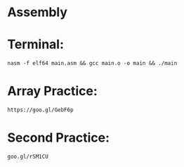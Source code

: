 # Assembly
  
  # Terminal: 
    nasm -f elf64 main.asm && gcc main.o -o main && ./main
    
  # Array Practice:
    https://goo.gl/GebF6p
  
  # Second Practice:
    goo.gl/rSM1CU
